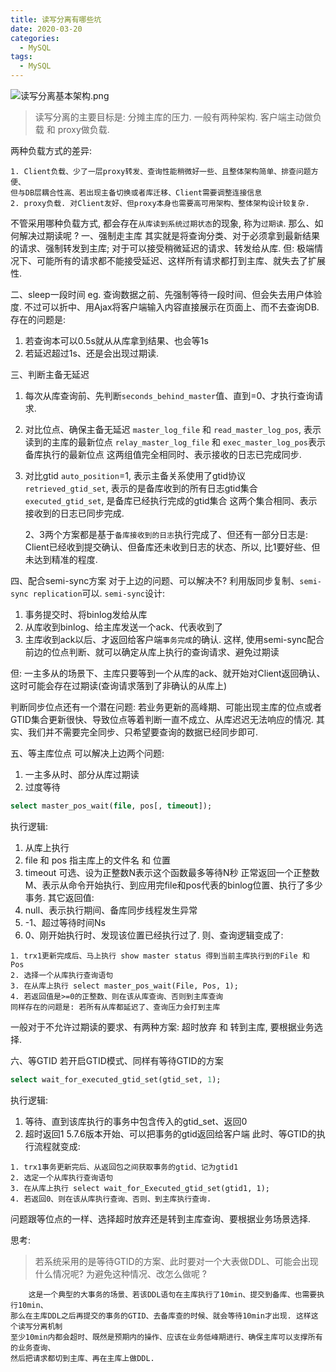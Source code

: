 ```yaml
---
title: 读写分离有哪些坑
date: 2020-03-20
categories:
  - MySQL
tags:
  - MySQL
---
```

![读写分离基本架构.png](https://upload-images.jianshu.io/upload_images/14027542-9443eea1ca9ff032.png?imageMogr2/auto-orient/strip%7CimageView2/2/w/1240)
> 读写分离的主要目标是: 分摊主库的压力. 一般有两种架构. 客户端主动做负载 和 proxy做负载.

两种负载方式的差异:
```
1. Client负载、少了一层proxy转发、查询性能稍微好一些、且整体架构简单、排查问题方便、
但与DB层耦合性高、若出现主备切换或者库迁移、Client需要调整连接信息
2. proxy负载. 对Client友好、但proxy本身也需要高可用架构、整体架构设计较复杂.
```
不管采用哪种负载方式, 都会存在`从库读到系统过期状态`的现象, 称为`过期读`.
那么、如何解决过期读呢 ? 
一、强制走主库
其实就是将查询分类、对于必须拿到最新结果的请求、强制转发到主库; 对于可以接受稍微延迟的请求、转发给从库. 但: 极端情况下、可能所有的请求都不能接受延迟、这样所有请求都打到主库、就失去了扩展性.

二、sleep一段时间
eg. 查询数据之前、先强制等待一段时间、但会失去用户体验度. 不过可以折中、用Ajax将客户端输入内容直接展示在页面上、而不去查询DB.
存在的问题是: 
1. 若查询本可以0.5s就从从库拿到结果、也会等1s
2. 若延迟超过1s、还是会出现过期读.

三、判断主备无延迟
1. 每次从库查询前、先判断`seconds_behind_master`值、直到=0、才执行查询请求.
2. 对比位点、确保主备无延迟
`master_log_file` 和 `read_master_log_pos`, 表示读到的主库的最新位点
`relay_master_log_file` 和 `exec_master_log_pos`表示备库执行的最新位点
这两组值完全相同时、表示接收的日志已完成同步.
3. 对比gtid
`auto_position`=1, 表示主备关系使用了gtid协议
`retrieved_gtid_set`, 表示的是备库收到的所有日志gtid集合
`executed_gtid_set`, 是备库已经执行完成的gtid集合
这两个集合相同、表示接收到的日志已同步完成.

    2、3两个方案都是基于`备库接收到的日志`执行完成了、但还有一部分日志是: Client已经收到提交确认、但备库还未收到日志的状态、所以, 比1要好些、但未达到精准的程度.

四、配合semi-sync方案
对于上边的问题、可以解决不? 利用版同步复制、`semi-sync replication`可以.
`semi-sync`设计:
1. 事务提交时、将binlog发给从库
2. 从库收到binlog、给主库发送一个ack、代表收到了
3. 主库收到ack以后、才返回给客户端`事务完成`的确认.
这样, 使用semi-sync配合前边的位点判断、就可以确定从库上执行的查询请求、避免过期读

但: 一主多从的场景下、主库只要等到一个从库的ack、就开始对Client返回确认、这时可能会存在过期读(查询请求落到了非确认的从库上)

判断同步位点还有一个潜在问题: 若业务更新的高峰期、可能出现主库的位点或者GTID集合更新很快、导致位点等着判断一直不成立、从库迟迟无法响应的情况. 其实、我们并不需要完全同步、只希望要查询的数据已经同步即可.

五、等主库位点
可以解决上边两个问题:
1. 一主多从时、部分从库过期读
2. 过度等待
```sql
select master_pos_wait(file, pos[, timeout]);
```
执行逻辑:
1. 从库上执行
2. file 和 pos 指主库上的文件名 和 位置
3. timeout 可选、设为正整数N表示这个函数最多等待N秒
正常返回一个正整数M、表示从命令开始执行、到应用完file和pos代表的binlog位置、执行了多少事务.
其它返回值:
1. null、表示执行期间、备库同步线程发生异常
2. -1、超过等待时间Ns
3. 0、刚开始执行时、发现该位置已经执行过了.
则、查询逻辑变成了:
```
1. trx1更新完成后、马上执行 show master status 得到当前主库执行到的File 和 Pos
2. 选择一个从库执行查询语句
3. 在从库上执行 select master_pos_wait(File, Pos, 1);
4. 若返回值是>=0的正整数、则在该从库查询、否则到主库查询
同样存在的问题是: 若所有从库都延迟了、查询压力会打到主库
```
一般对于不允许过期读的要求、有两种方案: 超时放弃 和 转到主库, 要根据业务选择.

六、等GTID
若开启GTID模式、同样有等待GTID的方案
```sql
select wait_for_executed_gtid_set(gtid_set, 1);
```
执行逻辑:
1. 等待、直到该库执行的事务中包含传入的gtid_set、返回0
2. 超时返回1
5.7.6版本开始、可以把事务的gtid返回给客户端
此时、等GTID的执行流程就变成:
```
1. trx1事务更新完后、从返回包之间获取事务的gtid、记为gtid1
2. 选定一个从库执行查询语句
3. 在从库上执行 select wait_for_Executed_gtid_set(gtid1, 1);
4. 若返回0、则在该从库执行查询、否则、到主库执行查询.
```
问题跟等位点的一样、选择超时放弃还是转到主库查询、要根据业务场景选择.

思考:
>若系统采用的是等待GTID的方案、此时要对一个大表做DDL、可能会出现什么情况呢? 为避免这种情况、改怎么做呢 ?

```  
    这是一个典型的大事务的场景、若该DDL语句在主库执行了10min、提交到备库、也需要执行10min、
那么在主库DDL之后再提交的事务的GTID、去备库查的时候、就会等待10min才出现. 这样这个读写分离机制
至少10min内都会超时、既然是预期内的操作、应该在业务低峰期进行、确保主库可以支撑所有的业务查询、
然后把请求都切到主库、再在主库上做DDL.
```
